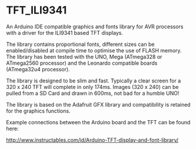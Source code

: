 # TFT_ILI9341

An Arduino IDE compatible graphics and fonts library for AVR processors with a driver for the ILI9341 based TFT displays.

The library contains proportional fonts, different sizes can be enabled/disabled at compile time to optimise the use of FLASH memory.  The library has been tested with the UNO, Mega (ATmega328 or ATmega2560 processor) and the Leonardo compatible boards (ATmega32u4 processor).

The library is designed to be slim and fast. Typically a clear screen for a 320 x 240 TFT will complete in only 174ms. Images (320 x 240) can be pulled from a SD Card and drawn in 600ms, not bad for a humble UNO!

The library is based on the Adafruit GFX library and compatibility is retained for the graphics functions.

Example connections between the Arduino board and the TFT can be found here:

http://www.instructables.com/id/Arduino-TFT-display-and-font-library/


